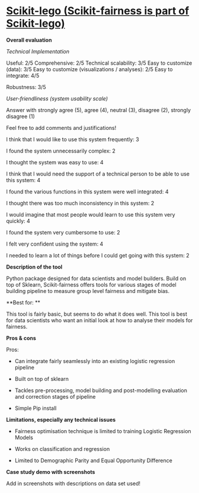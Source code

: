 # **[Scikit-lego](https://scikit-lego.readthedocs.io/en/latest/fairness.html)<span style="text-decoration:underline;"> ([Scikit-fairness](https://github.com/koaning/scikit-fairness) is part of Scikit-lego)</span>**

**Overall evaluation**

_Technical Implementation_

Useful: 2/5
Comprehensive: 2/5
Technical scalability: 3/5
Easy to customize (data): 3/5
Easy to customize (visualizations / analyses): 2/5
Easy to integrate: 4/5

Robustness: 3/5

_User-friendliness (system usability scale)_

Answer with strongly agree (5), agree (4), neutral (3), disagree (2), strongly disagree (1)

Feel free to add comments and justifications!

I think that I would like to use this system frequently: 3

I found the system unnecessarily complex: 2

I thought the system was easy to use: 4

I think that I would need the support of a technical person to be able to use this system: 4

I found the various functions in this system were well integrated: 4

I thought there was too much inconsistency in this system: 2

I would imagine that most people would learn to use this system very quickly: 4

I found the system very cumbersome to use: 2

I felt very confident using the system: 4

I needed to learn a lot of things before I could get going with this system: 2

**Description of the tool**

Python package designed for data scientists and model builders. Build on top of Sklearn, Scikit-fairness offers tools for various stages of model building pipeline to measure group level fairness and mitigate bias.

**Best for: **

This tool is fairly basic, but seems to do what it does well. This tool is best for data scientists who want an initial look at how to analyse their models for fairness.

**Pros & cons**

Pros:

- Can integrate fairly seamlessly into an existing logistic regression pipeline

- Built on top of sklearn

- Tackles pre-processing, model building and post-modelling evaluation and correction stages of pipeline

- Simple Pip install

**Limitations, especially any technical issues**

- Fairness optimisation technique is limited to training Logistic Regression Models

- Works on classification and regression

- Limited to Demographic Parity and Equal Opportunity Difference

**Case study demo with screenshots**

Add in screenshots with descriptions on data set used!
